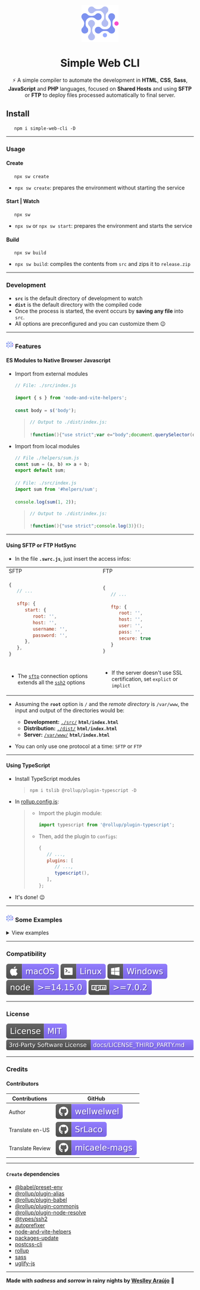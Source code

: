 <p align="center">
 <img width="100px" src="/.github/assets/readme/logo.svg" align="center" alt="simple-web-cli" />
 <h1 align="center">Simple Web CLI</h1>
 <p align="center">⚡ A simple compiler to automate the development in <b>HTML</b>, <b>CSS</b>, <b>Sass</b>, <b>JavaScript</b> and <b>PHP</b> languages, focused on <b>Shared Hosts</b> and using <b>SFTP</b> or <b>FTP</b> to deploy files processed automatically to final server.</p>
</p>

## Install

```shell
   npm i simple-web-cli -D
```

<hr>

### Usage

#### Create

```shell
   npx sw create
```

-  `npx sw create`: prepares the environment without starting the service

#### Start | Watch

```shell
   npx sw
```

-  `npx sw` or `npx sw start`: prepares the environment and starts the service

#### Build

```shell
   npx sw build
```

-  `npx sw build`: compiles the contents from `src` and zips it to `release.zip`

<hr />

### Development

-  **`src`** is the default directory of development to watch
-  **`dist`** is the default directory with the compiled code
-  Once the process is started, the event occurs by **saving any file** into `src`.
-  All options are preconfigured and you can customize them 😉

<hr />

### <img src="/.github/assets/readme/logo.svg" width="20" /> Features

#### ES Modules to Native Browser Javascript

-  Import from external modules

   ```javascript
   // File: ./src/index.js

   import { s } from 'node-and-vite-helpers';

   const body = s('body');
   ```

   <!-- prettier-ignore -->
      >
      >    ```javascript
      >    // Output to ./dist/index.js:
      >
      >    !function(){"use strict";var e="body";document.querySelector(e)}();
      >    ```

-  Import from local modules

   ```javascript
   // File ./helpers/sum.js
   const sum = (a, b) => a + b;
   export default sum;

   // File: ./src/index.js
   import sum from '#helpers/sum';

   console.log(sum(1, 2));
   ```

   <!-- prettier-ignore -->
      >
      >    ```javascript
      >    // Output to ./dist/index.js:
      >
      >    !function(){"use strict";console.log(3)}();
      >    ```

<hr />

#### Using SFTP or FTP HotSync

-  In the file **`.swrc.js`**, just insert the access infos:

<table width="100%">
<tr>
<td>SFTP</td>
<td>FTP</td>
</tr>
<tr>
<td>

```javascript
{
   // ...

   sftp: {
      start: {
         root: '',
         host: '',
         username: '',
         password: '',
      },
   },
}
```

</td>
<td>

```javascript
{
   // ...

   ftp: {
      root: '',
      host: '',
      user: '',
      pass: '',
      secure: true
   }
}
```

</td>
</tr>
<tr>
<td>

-  The [`sftp`](https://github.com/wellwelwel/basic-sftp) connection options extends all the [`ssh2`](https://github.com/mscdex/ssh2) options

</td>
<td>

-  If the server doesn't use SSL certification, set `explict` or `implict`

</td>
</tr>
</table>

-  Assuming the **`root`** option is `/` and the _remote directory_ is `/var/www`, the input and output of the directories would be:

   -  **Development:** <ins>`./src/`</ins> <b>`html/index.html`</b>
   -  **Distribution:** <ins>`./dist/`</ins> <b>`html/index.html`</b>
   -  **Server:** <ins>`/var/www/`</ins> <b>`html/index.html`</b>

-  You can only use one protocol at a time: `SFTP` or `FTP`

<hr />

#### Using TypeScript

-  Install TypeScript modules

   > ```
   > npm i tslib @rollup/plugin-typescript -D
   > ```

-  In <ins>rollup.config.js</ins>:
   > -  Import the plugin module:
   >    ```js
   >    import typescript from '@rollup/plugin-typescript';
   >    ```
   > -  Then, add the plugin to `configs`:
   >    ```js
   >    {
   >       // ...,
   >       plugins: [
   >          // ...,
   >          typescript(),
   >       ],
   >    };
   >    ```
-  It's done! 😉

<hr />

### <img src="/.github/assets/readme/logo.svg" width="20" /> Some Examples

<details>
<summary>View examples</summary>

#### HTML

`INPUT`

```html
<div>
   <h1>Title</h1>
   <p>Paragraph</p>
</div>
```

`OUTPUT`

<!-- prettier-ignore -->
   ```html
   <div><h1>Title</h1><p>Paragraph</p></div>
   ```

<hr />

#### HTML Import

-  You can import `.html` files recursively, based on the `scss` import, for example:
   ```html
   <html>
      <body>
         <!-- import('./views/_header.html') -->
         <section>
            <!-- import('./views/_main.html') -->
         </section>
         <!-- import('../_footer.html') -->
      </body>
   </html>
   ```

<hr />

#### CSS | Sass

`INPUT`

```css
div {
   display: flex;
}
```

`OUTPUT`

<!-- prettier-ignore -->
   ```css
   div{display:-webkit-box;display:-webkit-flex;display:-moz-box;display:-ms-flexbox;display:flex}
   ```

<hr />

#### PHP | PHTML

`INPUT`

```php
<?
   $var = 'text'
?>

<div>
   <?=$var?>
</div>
```

`OUTPUT`

```php
<?php $var='text'?><div><?=$var?></div>
```

<hr />

#### Apache (.htaccess, php.ini)

`INPUT`

```apache
# comment
<Directory /var/www/>
   # another comment
   Options Indexes FollowSymLinks MultiViews
</Directory>
```

`OUTPUT`

```apache
<Directory /var/www/>
Options Indexes FollowSymLinks MultiViews
</Directory>
```

<hr />

#### Strings Replacement

-  You can create an easy to read code and on compiling, replace the specified strings, for example:

<ins>`.swrc.js`</ins>

```javascript
{
   strings: {
      '*token*': {
         start: '123',
         build: '456'
      },
      '*site-name*': {
         start: 'dev.weslley.io',
         build: 'weslley.io'
      }
   }
}
```

`INPUT`

```php
<?
   $_POST['*token*'];
   $site = '*site-name*';
```

`OUTPUT DEV (npx sw)`

```php
<?php $_POST['123'];$site='dev.weslley.io';
```

`OUTPUT BUILD (npx sw build)`

```php
<?php $_POST['456'];$site='weslley.io';
```

-  Works for any language that is enabled in `.swrc.js`
<hr />

#### Miscellaneous Files

-  Only uploads the original file to the output directories
</details>
<hr />

### Compatibility

![macOS](/.github/assets/readme/macos.svg)
![Linux](/.github/assets/readme/linux.svg)
![Windows](/.github/assets/readme/windows.svg)
![node](/.github/assets/readme/node.svg)
![npm](/.github/assets/readme/npm.svg)

<hr />

### License

[![License](/.github/assets/readme/license.svg)](/LICENSE)
[![3rd-Party Software License](/.github/assets/readme/3rd-license.svg)](/docs/LICENSE_THIRD_PARTY.md)

<hr />

### Credits

#### Contributors

| Contributions    | GitHub                                                                                          |
| ---------------- | ----------------------------------------------------------------------------------------------- |
| Author           | [![wellwelwel](/.github/assets/readme/author.svg)](https://github.com/wellwelwel)               |
| Translate en-US  | [![SrLaco](/.github/assets/readme/translate.svg)](https://github.com/SrLaco)                    |
| Translate Review | [![micaele-mags](/.github/assets/readme/translate-review.svg)](https://github.com/micaele-mags) |

<hr />

#### `Create` dependencies

-  [@babel/preset-env](https://babel.dev/docs/en/next/babel-preset-env)
-  [@rollup/plugin-alias](https://github.com/rollup/plugins/tree/master/packages/alias#readme)
-  [@rollup/plugin-babel](https://github.com/rollup/plugins/tree/master/packages/babel#readme)
-  [@rollup/plugin-commonjs](https://github.com/rollup/plugins/tree/master/packages/commonjs/#readme)
-  [@rollup/plugin-node-resolve](https://github.com/rollup/plugins/tree/master/packages/node-resolve/#readme)
-  [@types/ssh2](https://github.com/DefinitelyTyped/DefinitelyTyped/tree/master/types/ssh2)
-  [autoprefixer](https://github.com/postcss/autoprefixer#readme)
-  [node-and-vite-helpers](https://github.com/wellwelwel/node-and-vite-helpers#readme)
-  [packages-update](https://github.com/wellwelwel/packages-update#readme)
-  [postcss-cli](https://github.com/postcss/postcss-cli#readme)
-  [rollup](https://rollupjs.org/)
-  [sass](https://github.com/sass/dart-sass)
-  [uglify-js](https://github.com/mishoo/UglifyJS#readme)

<hr />

<p>

**Made with _sadness_ and _sorrow_ in rainy nights by [Weslley Araújo](https://github.com/wellwelwel)** 💜

</p>
